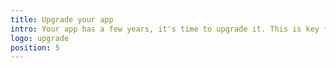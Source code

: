 ```yaml
---
title: Upgrade your app
intro: Your app has a few years, it's time to upgrade it. This is key for the health and the speed of your website.
logo: upgrade
position: 5
---
```

